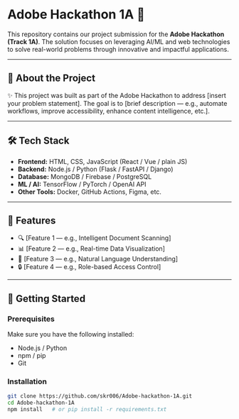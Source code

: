 # Adobe Hackathon 1A 🚀

This repository contains our project submission for the **Adobe Hackathon (Track 1A)**. The solution focuses on leveraging AI/ML and web technologies to solve real-world problems through innovative and impactful applications.




---

## 📖 About the Project

✨ This project was built as part of the Adobe Hackathon to address [insert your problem statement]. The goal is to [brief description — e.g., automate workflows, improve accessibility, enhance content intelligence, etc.].

---

## 🛠️ Tech Stack

- **Frontend:** HTML, CSS, JavaScript (React / Vue / plain JS)
- **Backend:** Node.js / Python (Flask / FastAPI / Django)
- **Database:** MongoDB / Firebase / PostgreSQL
- **ML / AI:** TensorFlow / PyTorch / OpenAI API
- **Other Tools:** Docker, GitHub Actions, Figma, etc.

---

## 🌟 Features

- 🔍 [Feature 1 — e.g., Intelligent Document Scanning]
- 📊 [Feature 2 — e.g., Real-time Data Visualization]
- 🧠 [Feature 3 — e.g., Natural Language Understanding]
- 🔒 [Feature 4 — e.g., Role-based Access Control]

---

## 🧪 Getting Started

### Prerequisites

Make sure you have the following installed:

- Node.js / Python
- npm / pip
- Git

### Installation

```bash
git clone https://github.com/skr006/Adobe-hackathon-1A.git
cd Adobe-hackathon-1A
npm install   # or pip install -r requirements.txt
